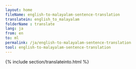 ```yaml
---
layout: home
fileName: english-to-malayalam-sentence-translation
translatein: english_to_malayalam
folderName : translate
lang: ja
from: en
to: ml
permalink: /ja/english-to-malayalam-sentence-translation
tool: english-to-malayalam-sentence-translation
---
```

{% include section/translateinto.html %}